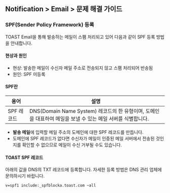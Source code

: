 ## Notification > Email > 문제 해결 가이드

### SPF(Sender Policy Framework) 등록
TOAST Email을 통해 발송하는 메일이 스팸 처리되고 있어 다음과 같이 SPF 등록 방법을 안내합니다.

#### 현상과 원인

* 현상: 발송한 메일이 수신자 메일 주소로 전송되지 않고 스팸 처리되어 반송됨
* 원인: SPF 미등록

#### SPF란
|용어|	설명|
|---|---|
|SPF 레코드|DNS(Domain Name System) 레코드의 한 유형이며, 도메인을 대표하여 메일을 보낼 수 있는 메일 서버를 식별합니다.|

* **발송 메일**에 입력할 메일 주소의 도메인에 대한 SPF 레코드를 만듭니다.
* 도메인에 SPF 레코드가 없다면 수신자가 메일이 인증된 메일 서버에서 전송된 것인지를 확인할 수 없으므로 메일이 수신 거부될 수도 있습니다.

#### TOAST SPF 레코드
아래의 값을 DNS의 TXT 레코드에 등록합니다. 자세한 등록 방법은 DNS 관리 업체에 문의하시기 바랍니다.
```
v=spf1 include:_spfblocka.toast.com ~all
```
